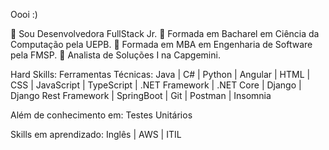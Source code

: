 Oooi :)

📌 Sou Desenvolvedora FullStack Jr. 
📌 Formada em Bacharel em Ciência da Computação pela UEPB.
📌 Formada em MBA em Engenharia de Software pela FMSP.
📌 Analista de Soluções I na Capgemini.

Hard Skills:
Ferramentas Técnicas:
Java | C# | Python | Angular | HTML | CSS | JavaScript | TypeScript |
.NET Framework | .NET Core | Django | Django Rest Framework | SpringBoot |
Git | Postman | Insomnia 

Além de conhecimento em: 
Testes Unitários

Skills em aprendizado:
Inglês | AWS | ITIL
